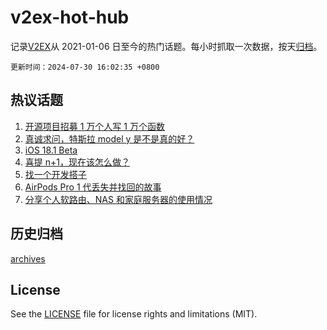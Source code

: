 # v2ex-hot-hub

 记录[V2EX](https://www.v2ex.com/)从 2021-01-06 日至今的热门话题。每小时抓取一次数据，按天[归档](archives)。

`更新时间：2024-07-30 16:02:35 +0800`

## 热议话题

1. [开源项目招募 1 万个人写 1 万个函数](https://www.v2ex.com/t/1061102)
1. [真诚求问，特斯拉 model y 是不是真的好？](https://www.v2ex.com/t/1061134)
1. [iOS 18.1 Beta](https://www.v2ex.com/t/1061034)
1. [喜提 n+1，现在该怎么做？](https://www.v2ex.com/t/1060989)
1. [找一个开发搭子](https://www.v2ex.com/t/1061094)
1. [AirPods Pro 1 代丢失并找回的故事](https://www.v2ex.com/t/1060922)
1. [分享个人软路由、NAS 和家庭服务器的使用情况](https://www.v2ex.com/t/1061012)

## 历史归档

[archives](archives)

## License

See the [LICENSE](LICENSE) file for license rights and limitations (MIT).
